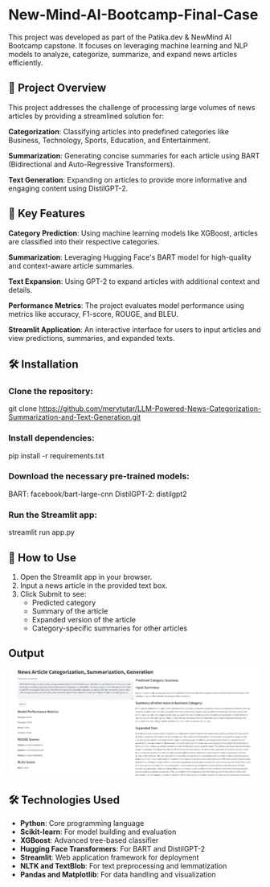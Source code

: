 # New-Mind-AI-Bootcamp-Final-Case

This project was developed as part of the Patika.dev & NewMind AI Bootcamp capstone. It focuses on leveraging machine learning and NLP models to analyze, categorize, summarize, and expand news articles efficiently.
## 🚀 Project Overview
This project addresses the challenge of processing large volumes of news articles by providing a streamlined solution for:

**Categorization**: Classifying articles into predefined categories like Business, Technology, Sports, Education, and Entertainment.

**Summarization**: Generating concise summaries for each article using BART (Bidirectional and Auto-Regressive Transformers).

**Text Generation**: Expanding on articles to provide more informative and engaging content using DistilGPT-2.

## 🧰 Key Features
**Category Prediction**: Using machine learning models like XGBoost, articles are classified into their respective categories.

**Summarization**: Leveraging Hugging Face's BART model for high-quality and context-aware article summaries.

**Text Expansion**: Using GPT-2 to expand articles with additional context and details.

**Performance Metrics**: The project evaluates model performance using metrics like accuracy, F1-score, ROUGE, and BLEU.

**Streamlit Application**: An interactive interface for users to input articles and view predictions, summaries, and expanded texts.

## 🛠️ Installation
 
### Clone the repository:
git clone https://github.com/mervtutar/LLM-Powered-News-Categorization-Summarization-and-Text-Generation.git

### Install dependencies:
pip install -r requirements.txt

### Download the necessary pre-trained models:
BART: facebook/bart-large-cnn
DistilGPT-2: distilgpt2

### Run the Streamlit app:
streamlit run app.py


## 🧪 How to Use
1. Open the Streamlit app in your browser.
2. Input a news article in the provided text box.
3. Click Submit to see:
   - Predicted category
   - Summary of the article
   - Expanded version of the article
   - Category-specific summaries for other articles
 ## Output
![](output.jpg)


## 🛠️ Technologies Used
- **Python**: Core programming language
- **Scikit-learn**: For model building and evaluation
- **XGBoost**: Advanced tree-based classifier
- **Hugging Face Transformers**: For BART and DistilGPT-2
- **Streamlit**: Web application framework for deployment
- **NLTK and TextBlob**: For text preprocessing and lemmatization
- **Pandas and Matplotlib**: For data handling and visualization

